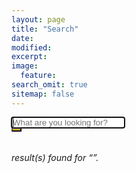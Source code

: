 ```yaml
---
layout: page
title: "Search"
date: 
modified:
excerpt:
image:
  feature:
search_omit: true
sitemap: false
---
```

  

<!-- Search form -->

<div class="row">
  <div class="small-12 columns">
<form method="get" action="{{ site.url }}/search/" data-search-form class="simple-search">
      <div class="row collapse">
        <div class="small-11 columns">
  <input style="border-width:0px;" type="search" name="q" id="q" placeholder="What are you looking for?" data-search-input autofocus />
		 </div>
        <div class="small-1 columns">
<button style="background-color: #FEC110;" type="submit"><i class="fa fa-search"></i></button>
  </div>
  </div>
</form>
</div>
</div>
<!-- Search results placeholder -->
<h6 data-search-found>
  <span data-search-found-count></span> result(s) found for &ldquo;<span data-search-found-term></span>&rdquo;.
</h6>
<ul style="list-style: none;" data-search-results></ul>

<!-- Search result template -->
<script type="text/x-template" id="search-result">
  <li style="border-bottom: 1px solid rgba(0,0,0,0.1); font-size: 1.125rem; line-height:1.33333;"><article>
    <a style="color:#FEC110;"href="##Url##">##Title##</a><br>
	<a style="color:#000;"href="##Url##">##Excerpt##</a>
	---
  </article></li>
</script>
